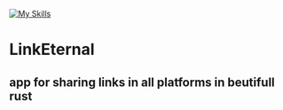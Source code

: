 [![My Skills](https://skills.thijs.gg/icons?i=rust&theme=light)](https://skills.thijs.gg)

# LinkEternal

## app for sharing links in all platforms in beutifull rust
